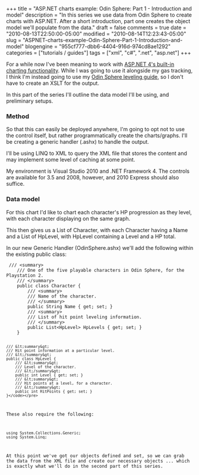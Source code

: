 +++
title = "ASP.NET charts example: Odin Sphere: Part 1 - Introduction and model"
description = "In this series we use data from Odin Sphere to create charts with ASP.NET. After a short introduction, part one creates the object model we'll populate from the data."
draft = false
comments = true
date = "2010-08-13T22:50:00-05:00"
modified = "2010-08-14T12:23:43-05:00"
slug = "ASPNET-charts-example-Odin-Sphere-Part-1-Introduction-and-model"
blogengine = "955cf777-dbb6-4404-916d-974cd8ae1292"
categories = ["tutorials / guides"]
tags = ["xml", "c#", ".net", "asp.net"]
+++

<p>For a while now I've been meaning to work with <a rel="external" href="http://weblogs.asp.net/scottgu/archive/2010/02/07/built-in-charting-controls-vs-2010-and-net-4-series.aspx">ASP.NET 4's built-in charting functionality</a>. While I was going to use it alongside my gas tracking, I think I'm instead going to use my <a rel="external download" href="http://jamesrskemp.com/files/OdinSphere.xml">Odin Sphere leveling guide</a>, so I don't have to create an XSLT for the output.</p>
<p>In this part of the series I'll outline the data model I'll be using, and preliminary setups.</p>
<h3>Method</h3>
<p>So that this can easily be deployed anywhere, I'm going to opt not to use the control itself, but rather programmatically create the charts/graphs. I'll be&nbsp;creating a generic handler (.ashx) to handle the output.</p>
<p>I'll be using LINQ to XML to query the XML file that stores the content and may implement some level of caching at some point.</p>
<p>My environment is Visual Studio 2010 and .NET Framework 4. The controls are available for 3.5 and 2008, however, and 2010 Express should also suffice.</p>
<h3>Data model</h3>
<p>For this chart I'd like to chart each character's HP progression as they level, with each character displaying on the same graph.</p>
<p>This then gives us a List of Character, with each Character having a Name and a List of HpLevel, with HpLevel containing a Level and a HP total.</p>
<p>In our new Generic Handler (OdinSphere.ashx) we'll add the following within the existing public class:</p>
<pre class="code"><code class="csharp">	/// &lt;summary&gt;
	/// One of the five playable characters in Odin Sphere, for the Playstation 2.
	/// &lt;/summary&gt;
	public class Character {
		/// &lt;summary&gt;
		/// Name of the character.
		/// &lt;/summary&gt;
		public String Name { get; set; }
		/// &lt;summary&gt;
		/// List of hit point leveling information.
		/// &lt;/summary&gt;
		public List&lt;HpLevel&gt; HpLevels { get; set; }
	}

	/// &lt;summary&gt;
	/// Hit point information at a particular level.
	/// &lt;/summary&gt;
	public class HpLevel {
		/// &lt;summary&gt;
		/// Level of the character.
		/// &lt;/summary&gt;
		public int Level { get; set; }
		/// &lt;summary&gt;
		/// Hit points at a level, for a character.
		/// &lt;/summary&gt;
		public int HitPoints { get; set; }
	}</code></pre>
<p>These also require the following:</p>
<pre class="code"><code class="csharp">using System.Collections.Generic;
using System.Linq;</code></pre>
<p>At this point we've got our objects defined and set, so we can grab the data from the XML file and create our necessary objects ... which is exactly what we'll do in the second part of this series.</p>
